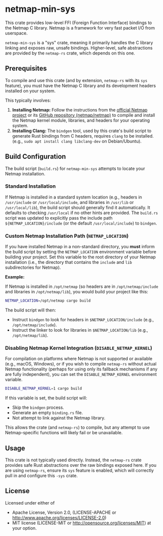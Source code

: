 # netmap-min-sys

This crate provides low-level FFI (Foreign Function Interface) bindings to the Netmap C library. Netmap is a framework for very fast packet I/O from userspace.

`netmap-min-sys` is a "sys" crate, meaning it primarily handles the C library linking and exposes raw, unsafe bindings. Higher-level, safe abstractions are provided by the `netmap-rs` crate, which depends on this one.

## Prerequisites

To compile and use this crate (and by extension, `netmap-rs` with its `sys` feature), you must have the Netmap C library and its development headers installed on your system.

This typically involves:
1.  **Installing Netmap:** Follow the instructions from the [official Netmap project](http://info.iet.unipi.it/~luigi/netmap/) or its [GitHub repository (netmap/netmap)](https://github.com/netmap/netmap) to compile and install the Netmap kernel module, libraries, and headers for your operating system.
2.  **Installing Clang:** The `bindgen` tool, used by this crate's build script to generate Rust bindings from C headers, requires `clang` to be installed. (e.g., `sudo apt install clang libclang-dev` on Debian/Ubuntu).

## Build Configuration

The build script (`build.rs`) for `netmap-min-sys` attempts to locate your Netmap installation.

### Standard Installation

If Netmap is installed in a standard system location (e.g., headers in `/usr/include` or `/usr/local/include`, and libraries in `/usr/lib` or `/usr/local/lib`), the build script should generally find it automatically. It defaults to checking `/usr/local` if no other hints are provided. The `build.rs` script was updated to explicitly pass the include path `${NETMAP_LOCATION}/include` (or the default `/usr/local/include`) to `bindgen`.

### Custom Netmap Installation Path (`NETMAP_LOCATION`)

If you have installed Netmap in a non-standard directory, you **must** inform the build script by setting the `NETMAP_LOCATION` environment variable before building your project. Set this variable to the root directory of your Netmap installation (i.e., the directory that contains the `include` and `lib` subdirectories for Netmap).

**Example:**

If Netmap is installed in `/opt/netmap` (so headers are in `/opt/netmap/include` and libraries in `/opt/netmap/lib`), you would build your project like this:

```bash
NETMAP_LOCATION=/opt/netmap cargo build
```

The build script will then:
*   Instruct `bindgen` to look for headers in `$NETMAP_LOCATION/include` (e.g., `/opt/netmap/include`).
*   Instruct the linker to look for libraries in `$NETMAP_LOCATION/lib` (e.g., `/opt/netmap/lib`).

### Disabling Netmap Kernel Integration (`DISABLE_NETMAP_KERNEL`)

For compilation on platforms where Netmap is not supported or available (e.g., macOS, Windows), or if you wish to compile `netmap-rs` without actual Netmap functionality (perhaps for using only its fallback mechanisms if any are fully independent), you can set the `DISABLE_NETMAP_KERNEL` environment variable.

```bash
DISABLE_NETMAP_KERNEL=1 cargo build
```

If this variable is set, the build script will:
*   Skip the `bindgen` process.
*   Generate an empty `binding.rs` file.
*   Not attempt to link against the Netmap library.

This allows the crate (and `netmap-rs`) to compile, but any attempt to use Netmap-specific functions will likely fail or be unavailable.

## Usage

This crate is not typically used directly. Instead, the `netmap-rs` crate provides safe Rust abstractions over the raw bindings exposed here. If you are using `netmap-rs`, ensure its `sys` feature is enabled, which will correctly pull in and configure this `-sys` crate.

## License

Licensed under either of
* Apache License, Version 2.0, (LICENSE-APACHE or http://www.apache.org/licenses/LICENSE-2.0)
* MIT license (LICENSE-MIT or http://opensource.org/licenses/MIT)
at your option.
